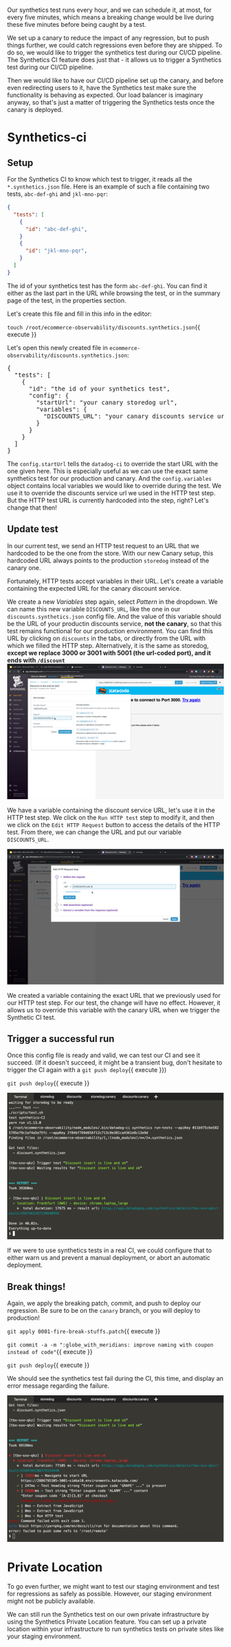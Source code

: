 Our synthetics test runs every hour, and we can schedule it, at most, for every five minutes, which means a breaking change would be live during these five minutes before being caught by a test.

We set up a canary to reduce the impact of any regression, but to push things further, we could catch regressions even before they are shipped.
To do so, we would like to trigger the synthetics test during our CI/CD pipeline.
The Synthetics CI feature does just that - it allows us to trigger a Synthetics test during our CI/CD pipeline.

Then we would like to have our CI/CD pipeline set up the canary, and before even redirecting users to it, have the Synthetics test make sure the functionality is behaving as expected.
Our load balancer is imaginary anyway, so that's just a matter of triggering the Synthetics tests once the canary is deployed.

# Synthetics-ci

## Setup

For the Synthetics CI to know which test to trigger, it reads all the `*.synthetics.json` file.
Here is an example of such a file containing two tests, `abc-def-ghi` and `jkl-mno-pqr`:

```json
{
  "tests": [
    {
      "id": "abc-def-ghi",
    }
    {
      "id": "jkl-mno-pqr",
    }
  ]
}
```

The id of your synthetics test has the form `abc-def-ghi`.
You can find it either as the last part in the URL while browsing the test, or in the summary page of the test, in the properties section.

Let's create this file and fill in this info in the editor:

`touch /root/ecommerce-observability/discounts.synthetics.json`{{ execute }}

Let's open this newly created file in `ecommerce-observability/discounts.synthetics.json`:

<pre class="hljs file json" data-filename="/root/ecommerce-observability/discounts.synthetics.json" data-target="replace">
{
  "tests": [
    {
      "id": "the id of your synthetics test",
      "config": {
        "startUrl": "your canary storedog url",
        "variables": {
          "DISCOUNTS_URL": "your canary discounts service url"
        }
      }
    }
  ]
}
</pre>

The `config.startUrl` tells the `datadog-ci` to override the start URL with the one given here.
This is especially useful as we can use the exact same synthetics test for our production and canary.
And the `config.variables` object contains local variables we would like to override during the test.
We use it to override the discounts service url we used in the HTTP test step.
But the HTTP test URL is currently hardcoded into the step, right?
Let's change that then!

## Update test

In our current test, we send an HTTP test request to an URL that we hardcoded to be the one from the store.
With our new Canary setup, this hardcoded URL always points to the production `storedog` instead of the canary one.

Fortunately, HTTP tests accept variables in their URL.
Let's create a variable containing the expected URL for the canary discount service.

We create a new _Variables_ step again, select _Pattern_ in the dropdown.
We can name this new variable `DISCOUNTS_URL`, like the one in our `discounts.synthetics.json` config file.
And the value of this variable should be the URL of your productin discounts service, **not the canary**, so that this test remains functional for our production environment.
You can find this URL by clicking on `discounts` in the tabs, or directly from the URL with which we filled the HTTP step.
Alternatively, it is the same as storedog, **except we replace 3000 or 3001 with 5001 (the url-coded port), and it ends with `/discount`**
![](assets/synthetics-ci-1.png)

We have a variable containing the discount service URL, let's use it in the HTTP test step.
We click on the `Run HTTP test` step to modify it, and then we click on the `Edit HTTP Request` button to access the details of the HTTP test.
From there, we can change the URL and put our variable `DISCOUNTS_URL`.

![](assets/synthetics-ci-2.png)

We created a variable containing the exact URL that we previously used for our HTTP test step.
For our test, the change will have no effect.
However, it allows us to override this variable with the canary URL when we trigger the Synthetic CI test.

## Trigger a successful run

Once this config file is ready and valid, we can test our CI and see it succeed.
(If it doesn't succeed, it might be a transient bug, don't hesitate to trigger the CI again with a `git push deploy`{{ execute }})

`git push deploy`{{ execute }}

![](assets/synthetics-ci-ok.png)

If we were to use synthetics tests in a real CI, we could configure that to either warn us and prevent a manual deployment, or abort an automatic deployment.

## Break things!

Again, we apply the breaking patch, commit, and push to deploy our regression.
Be sure to be on the `canary` branch, or you will deploy to production!

`git apply 0001-fire-break-stuffs.patch`{{ execute }}

`git commit -a -m ":globe_with_meridians: improve naming with coupon instead of code"`{{ execute }}

`git push deploy`{{ execute }}

We should see the synthetics test fail during the CI, this time, and display an error message regarding the failure.

![](assets/synthetics-ci-fail.png)

# Private Location

To go even further, we might want to test our staging environment and test for regressions as safely as possible.
However, our staging environment might not be publicly available.

We can still run the Synthetics test on our own private infrastructure by using the Synthetics Private Location feature.
You can set up a private location within your infrastructure to run synthetics tests on private sites like your staging environment.